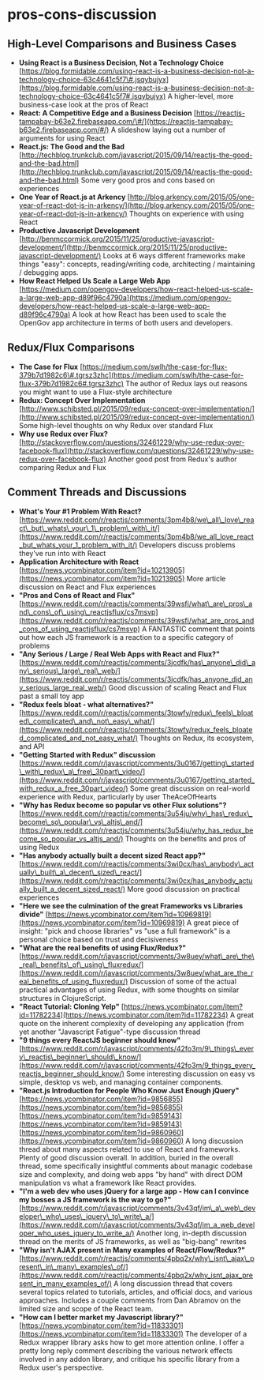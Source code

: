 # pros-cons-discussion

## High-Level Comparisons and Business Cases

* **Using React is a Business Decision, Not a Technology Choice** [https://blog.formidable.com/using-react-is-a-business-decision-not-a-technology-choice-63c4641c5f7\#.jsqybujyx](https://blog.formidable.com/using-react-is-a-business-decision-not-a-technology-choice-63c4641c5f7#.jsqybujyx) A higher-level, more business-case look at the pros of React
* **React: A Competitive Edge and a Business Decision** [https://reactjs-tampabay-b63e2.firebaseapp.com/\#/](https://reactjs-tampabay-b63e2.firebaseapp.com/#/) A slideshow laying out a number of arguments for using React
* **React.js: The Good and the Bad** [http://techblog.trunkclub.com/javascript/2015/09/14/reactjs-the-good-and-the-bad.html](http://techblog.trunkclub.com/javascript/2015/09/14/reactjs-the-good-and-the-bad.html) Some very good pros and cons based on experiences
* **One Year of React.js at Arkency** [http://blog.arkency.com/2015/05/one-year-of-react-dot-js-in-arkency/](http://blog.arkency.com/2015/05/one-year-of-react-dot-js-in-arkency/) Thoughts on experience with using React
* **Productive Javascript Development** [http://benmccormick.org/2015/11/25/productive-javascript-development/](http://benmccormick.org/2015/11/25/productive-javascript-development/) Looks at 6 ways different frameworks make things "easy": concepts, reading/writing code, architecting / maintaining / debugging apps.
* **How React Helped Us Scale a Large Web App** [https://medium.com/opengov-developers/how-react-helped-us-scale-a-large-web-app-d89f96c4790a](https://medium.com/opengov-developers/how-react-helped-us-scale-a-large-web-app-d89f96c4790a) A look at how React has been used to scale the OpenGov app architecture in terms of both users and developers.

## Redux/Flux Comparisons

* **The Case for Flux** [https://medium.com/swlh/the-case-for-flux-379b7d1982c6\#.tgrsz3zhc](https://medium.com/swlh/the-case-for-flux-379b7d1982c6#.tgrsz3zhc) The author of Redux lays out reasons you might want to use a Flux-style architecture
* **Redux: Concept Over Implementation** [http://www.schibsted.pl/2015/09/redux-concept-over-implementation/](http://www.schibsted.pl/2015/09/redux-concept-over-implementation/) Some high-level thoughts on why Redux over standard Flux
* **Why use Redux over Flux?** [http://stackoverflow.com/questions/32461229/why-use-redux-over-facebook-flux](http://stackoverflow.com/questions/32461229/why-use-redux-over-facebook-flux) Another good post from Redux's author comparing Redux and Flux

## Comment Threads and Discussions

* **What's Your \#1 Problem With React?** [https://www.reddit.com/r/reactjs/comments/3pm4b8/we\_all\_love\_react\_but\_whats\_your\_1\_problem\_with\_it/](https://www.reddit.com/r/reactjs/comments/3pm4b8/we_all_love_react_but_whats_your_1_problem_with_it/) Developers discuss problems they've run into with React
* **Application Architecture with React** [https://news.ycombinator.com/item?id=10213905](https://news.ycombinator.com/item?id=10213905) More article discussion on React and Flux experiences
* **"Pros and Cons of React and Flux"** [https://www.reddit.com/r/reactjs/comments/39wsfi/what\_are\_pros\_and\_cons\_of\_using\_reactjsflux/cs7msvp](https://www.reddit.com/r/reactjs/comments/39wsfi/what_are_pros_and_cons_of_using_reactjsflux/cs7msvp) A FANTASTIC comment that points out how each JS framework is a reaction to a specific category of problems
* **"Any Serious / Large / Real Web Apps with React and Flux?"** [https://www.reddit.com/r/reactjs/comments/3jcdfk/has\_anyone\_did\_any\_serious\_large\_real\_web/](https://www.reddit.com/r/reactjs/comments/3jcdfk/has_anyone_did_any_serious_large_real_web/) Good discussion of scaling React and Flux past a small toy app
* **"Redux feels bloat - what alternatives?"** [https://www.reddit.com/r/reactjs/comments/3towfy/redux\_feels\_bloated\_complicated\_and\_not\_easy\_what/](https://www.reddit.com/r/reactjs/comments/3towfy/redux_feels_bloated_complicated_and_not_easy_what/) Thoughts on Redux, its ecosystem, and API
* **"Getting Started with Redux" discussion** [https://www.reddit.com/r/javascript/comments/3u0167/getting\_started\_with\_redux\_a\_free\_30part\_video/](https://www.reddit.com/r/javascript/comments/3u0167/getting_started_with_redux_a_free_30part_video/) Some great discussion on real-world experience with Redux, particularly by user TheAceOfHearts
* **"Why has Redux become so popular vs other Flux solutions"?** [https://www.reddit.com/r/reactjs/comments/3u54ju/why\_has\_redux\_become\_so\_popular\_vs\_altjs\_and/](https://www.reddit.com/r/reactjs/comments/3u54ju/why_has_redux_become_so_popular_vs_altjs_and/) Thoughts on the benefits and pros of using Redux
* **"Has anybody actually built a decent sized React app?"** [https://www.reddit.com/r/reactjs/comments/3wi0cx/has\_anybody\_actually\_built\_a\_decent\_sized\_react/](https://www.reddit.com/r/reactjs/comments/3wi0cx/has_anybody_actually_built_a_decent_sized_react/) More good discussion on practical experiences
* **"Here we see the culmination of the great Frameworks vs Libraries divide"** [https://news.ycombinator.com/item?id=10969819](https://news.ycombinator.com/item?id=10969819) A great piece of insight: "pick and choose libraries" vs "use a full framework" is a personal choice based on trust and decisiveness
* **"What are the real benefits of using Flux/Redux?"** [https://www.reddit.com/r/javascript/comments/3w8uey/what\_are\_the\_real\_benefits\_of\_using\_fluxredux/](https://www.reddit.com/r/javascript/comments/3w8uey/what_are_the_real_benefits_of_using_fluxredux/) Discussion of some of the actual practical advantages of using Redux, with some thoughts on similar structures in ClojureScript.
* **"React Tutorial: Cloning Yelp"** [https://news.ycombinator.com/item?id=11782234](https://news.ycombinator.com/item?id=11782234) A great quote on the inherent complexity of developing any application \(from yet another "Javascript Fatigue"-type discussion thread
* **"9 things every ReactJS beginner should know"** [https://www.reddit.com/r/javascript/comments/42fo3m/9\_things\_every\_reactjs\_beginner\_should\_know/](https://www.reddit.com/r/javascript/comments/42fo3m/9_things_every_reactjs_beginner_should_know/) Some interesting discussion on easy vs simple, desktop vs web, and managing container components.
* **"React.js Introduction for People Who Know Just Enough jQuery"** [https://news.ycombinator.com/item?id=9856855](https://news.ycombinator.com/item?id=9856855) [https://news.ycombinator.com/item?id=9859143](https://news.ycombinator.com/item?id=9859143) [https://news.ycombinator.com/item?id=9860960](https://news.ycombinator.com/item?id=9860960) A long discussion thread about many aspects related to use of React and frameworks. Plenty of good discussion overall. In addition, buried in the overall thread, some specifically insightful comments about managic codebase size and complexity, and doing web apps "by hand" with direct DOM manipulation vs what a framework like React provides.
* **"I'm a web dev who uses jQuery for a large app - How can I convince my bosses a JS framework is the way to go?"** [https://www.reddit.com/r/javascript/comments/3v43qf/im\_a\_web\_developer\_who\_uses\_jquery\_to\_write\_a/](https://www.reddit.com/r/javascript/comments/3v43qf/im_a_web_developer_who_uses_jquery_to_write_a/) Another long, in-depth discussion thread on the merits of JS frameworks, as well as "big-bang" rewrites
* **"Why isn't AJAX present in Many examples of React/Flow/Redux?"** [https://www.reddit.com/r/reactjs/comments/4pbq2x/why\_isnt\_ajax\_present\_in\_many\_examples\_of/](https://www.reddit.com/r/reactjs/comments/4pbq2x/why_isnt_ajax_present_in_many_examples_of/) A long discussion thread that covers several topics related to tutorials, articles, and official docs, and various approaches. Includes a couple comments from Dan Abramov on the limited size and scope of the React team.
* **"How can I better market my Javascript library?"** [https://news.ycombinator.com/item?id=11833301](https://news.ycombinator.com/item?id=11833301) The developer of a Redux wrapper library asks how to get more attention online. I offer a pretty long reply comment describing the various network effects involved in any addon library, and critique his specific library from a Redux user's perspective.

